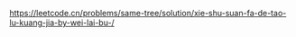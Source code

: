 https://leetcode.cn/problems/same-tree/solution/xie-shu-suan-fa-de-tao-lu-kuang-jia-by-wei-lai-bu-/
